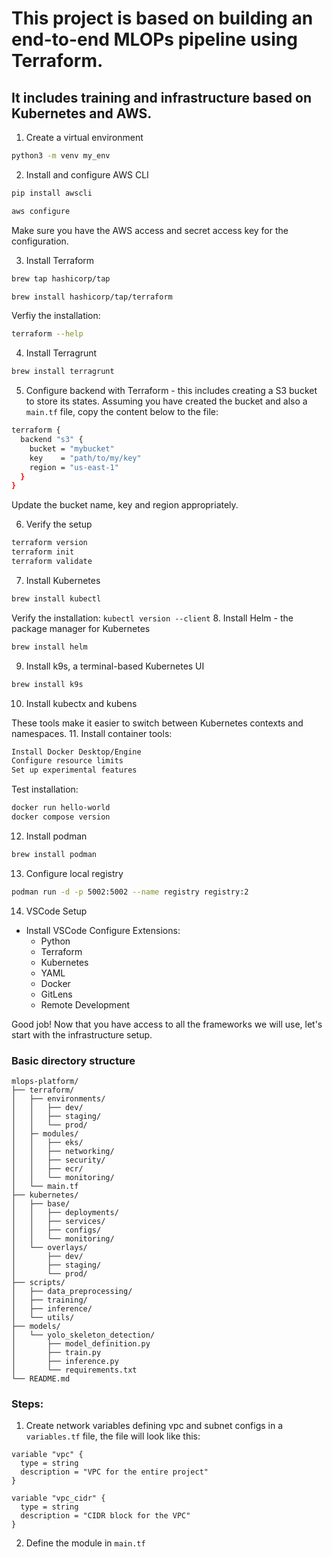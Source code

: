 # This project is based on building an end-to-end MLOPs pipeline using Terraform.
## It includes training and infrastructure based on Kubernetes and AWS.

1. Create a virtual environment
```sh
python3 -m venv my_env
```
2. Install and configure AWS CLI
```sh
pip install awscli

aws configure
```
Make sure you have the AWS access and secret access key for the configuration.

3. Install Terraform
```sh
brew tap hashicorp/tap

brew install hashicorp/tap/terraform
```
Verfiy the installation:
```sh
terraform --help
```
4. Install Terragrunt
```sh
brew install terragrunt
```
5. Configure backend with Terraform - this includes creating a S3 bucket to store its states. Assuming you have created the bucket and also a `main.tf` file, copy the content below to the file:
```sh
terraform {
  backend "s3" {
    bucket = "mybucket"
    key    = "path/to/my/key"
    region = "us-east-1"
  }
}
```
Update the bucket name, key and region appropriately.

6. Verify the setup
```sh
terraform version
terraform init
terraform validate
```
7. Install Kubernetes
```sh 
brew install kubectl
```
Verify the installation:
```kubectl version --client```
8. Install Helm - the package manager for Kubernetes
```sh 
brew install helm
```
9. Install k9s, a terminal-based Kubernetes UI
```sh 
brew install k9s
```
10. Install kubectx and kubens

These tools make it easier to switch between Kubernetes contexts and namespaces.
11. Install container tools: 
```bash
Install Docker Desktop/Engine
Configure resource limits
Set up experimental features
```
Test installation:
```sh 
docker run hello-world
docker compose version
```
12. Install podman
```sh
brew install podman
```
13. Configure local registry
```sh
podman run -d -p 5002:5002 --name registry registry:2
```
14. VSCode Setup
  - Install VSCode Configure Extensions:
    - Python 
    - Terraform
    - Kubernetes
    - YAML
    - Docker
    - GitLens
    - Remote Development

Good job! Now that you have access to all the frameworks we will use, let's start with the infrastructure setup. 

### Basic directory structure
```
mlops-platform/
├── terraform/
│   ├── environments/
│   │   ├── dev/
│   │   ├── staging/
│   │   └── prod/
│   ├─ modules/
│   │   ├── eks/
│   │   ├── networking/
│   │   ├── security/
│   │   ├── ecr/       
│   │   └── monitoring/
│   └── main.tf
├── kubernetes/
│   ├── base/
│   │   ├── deployments/
│   │   ├── services/
│   │   ├── configs/
│   │   └── monitoring/
│   └── overlays/
│       ├── dev/
│       ├── staging/
│       └── prod/
├── scripts/
│   ├── data_preprocessing/
│   ├── training/
│   ├── inference/
│   └── utils/
├── models/
│   └── yolo_skeleton_detection/
│       ├── model_definition.py
│       ├── train.py
│       ├── inference.py
│       └── requirements.txt
└── README.md
```
### Steps:
1. Create network variables defining vpc and subnet configs in a `variables.tf` file, the file will look like this: 
```
variable "vpc" {
  type = string
  description = "VPC for the entire project"
}

variable "vpc_cidr" {
  type = string
  description = "CIDR block for the VPC"
}
```

2. Define the module in `main.tf`